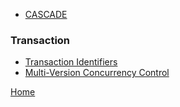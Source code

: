 - [CASCADE](./cascade/cascade.md)

### Transaction
 
<!-- https://github.com/hakobtp/POSTGRESQL/blob/master/p9/1_Introducing_transactions.md -->
- [Transaction Identifiers](./transaction/2_transaction_identifiers.md)
- [Multi-Version Concurrency Control](./transaction/3_Multi_Version_Concurrency_Control.md)

[Home](./../README.md)
